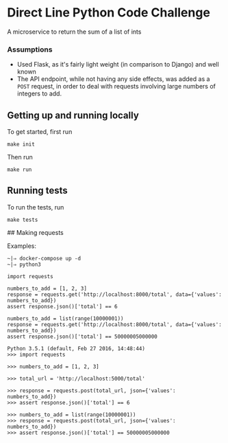 # Direct Line Python Code Challenge

A microservice to return the sum of a list of ints

### Assumptions

* Used Flask, as it's fairly light weight (in comparison to Django) and well known
* The API endpoint, while not having any side effects, was added as a `POST` request, in
  order to deal with requests involving large numbers of integers to add.

## Getting up and running locally

To get started, first run

```
make init
```

Then run
```
make run
```

## Running tests

To run the tests, run

```
make tests
```

## Making requests

Examples:
```
~|⇒ docker-compose up -d
~|⇒ python3

import requests

numbers_to_add = [1, 2, 3]
response = requests.get('http://localhost:8000/total', data={'values': numbers_to_add})
assert response.json()['total'] == 6

numbers_to_add = list(range(10000001))
response = requests.get('http://localhost:8000/total', data={'values': numbers_to_add})
assert response.json()['total'] == 50000005000000

Python 3.5.1 (default, Feb 27 2016, 14:48:44)
>>> import requests

>>> numbers_to_add = [1, 2, 3]

>>> total_url = 'http://localhost:5000/total'

>>> response = requests.post(total_url, json={'values': numbers_to_add})
>>> assert response.json()['total'] == 6

>>> numbers_to_add = list(range(10000001))
>>> response = requests.post(total_url, json={'values': numbers_to_add})
>>> assert response.json()['total'] == 50000005000000
```

